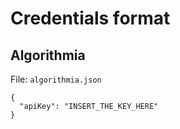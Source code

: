 # Credentials format

## Algorithmia

File: `algorithmia.json`

```
{
  "apiKey": "INSERT_THE_KEY_HERE"
}
```
